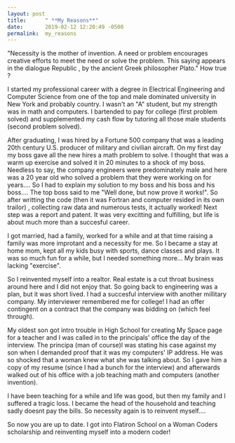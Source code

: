 ```yaml
---
layout: post
title:      " **My Reasons**"
date:       2019-02-12 12:20:49 -0500
permalink:  my_reasons
---
```


"Necessity is the mother of invention. A need or problem encourages creative efforts to meet the need or solve the problem. This saying appears in the dialogue Republic , by the ancient Greek philosopher Plato."
How true ? 

 I started my professional career with a degree in Electrical Engineering and Computer Science from one of the top and male dominated university in New York and probably country. I wasn't an "A" student, but my strength was in math and computers. I bartended to pay for college (first problem solved) and supplemented my cash flow by tutoring all those male students (second problem solved).

 After graduating, I was hired by a Fortune 500 company that was a leading 20th century U.S. producer of military and civilian aircraft. On my first day my boss gave all the new hires a math problem to solve. I thought that was a warm up exercise and solved it in 20 minutes to a shock of my boss. Needless to say, the company engineers were predominately male and here was a 20 year old who solved a problem that they were working on for years.... So I had to explain my solution to my boss and his boss and his boss.... The top boss said to me "Well done, but now prove it works!".  So after writting the code (then it was Fortran and computer resided in its own trailor) , collecting raw data  and numerous tests, it actually worked! Next step was a report and patent. It was very excitting and fulfilling, but life is about much more than a succesful career.
 
 I got married, had a family, worked for a while and at that time raising a family was more improtant and a necessity for me. So I became a stay at home mom, kept all my kids busy with sports, dance classes and plays. It was so much fun for a while, but I needed something more... My brain was lacking "exercise". 
 
 So I reinvented myself into a realtor. Real estate is a cut throat business around here and I did not enjoy that. So going back to engineering was a plan, but it was short lived. I had a succesful interview with another millitary company. My interviewer remembered me for college! I had an offer  contingent on a contract that the company was bidding on (which feel through).
 
 My oldest son got intro trouble in High School for creating My Space page for a teacher and I was called in to the principals' office the day of the interview. The principa (man of course)l was stating his case against my son when I demanded proof that it was my  computers' IP address. He was so shocked that a woman knew what she was talking about. So I gave him a copy of my resume (since I had a bunch for the interview) and afterwards walked out of his office with a job teaching math and computers (another invention).
 
 I have been teaching for a while and life was good, but then my family and I suffered a tragic loss. I became the head of the household and teaching sadly doesnt pay the bills. So necessity again is to reinvent myself....
 
 So now you are up to date. I got into Flatiron School on a Woman Coders scholarship and reinventing myself into a modern coder!




